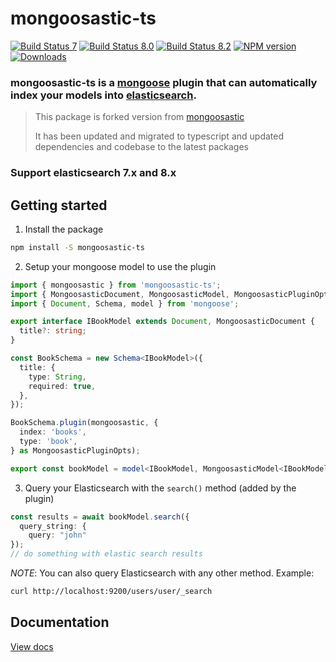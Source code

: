# mongoosastic-ts

[![Build Status 7](https://github.com/meabed/mongoosastic-ts/actions/workflows/ci-7.yml/badge.svg)](https://github.com/meabed/mongoosastic-ts/actions/workflows/ci-7.yml)
[![Build Status 8.0](https://github.com/meabed/mongoosastic-ts/actions/workflows/ci-8-0.yml/badge.svg)](https://github.com/meabed/mongoosastic-ts/actions/workflows/ci-8-0.yml)
[![Build Status 8.2](https://github.com/meabed/mongoosastic-ts/actions/workflows/ci-8-2.yml/badge.svg)](https://github.com/meabed/mongoosastic-ts/actions/workflows/ci-8-2.yml)
[![NPM version](https://img.shields.io/npm/v/mongoosastic-ts.svg)](https://www.npmjs.com/package/mongoosastic-ts)
[![Downloads](https://img.shields.io/npm/dm/mongoosastic-ts.svg)](https://www.npmjs.com/package/mongoosastic-ts)

### mongoosastic-ts is a [mongoose](http://mongoosejs.com/) plugin that can automatically index your models into [elasticsearch](https://www.elastic.co/).

> This package is forked version from [mongoosastic](https://github.com/mongoosastic/mongoosastic)
>
> It has been updated and migrated to typescript and updated dependencies and codebase to the latest packages

### Support elasticsearch 7.x and 8.x

## Getting started

1. Install the package

```bash
npm install -S mongoosastic-ts
```

2. Setup your mongoose model to use the plugin

```typescript
import { mongoosastic } from 'mongoosastic-ts';
import { MongoosasticDocument, MongoosasticModel, MongoosasticPluginOpts } from 'mongoosastic-ts/dist/types';
import { Document, Schema, model } from 'mongoose';

export interface IBookModel extends Document, MongoosasticDocument {
  title?: string;
}

const BookSchema = new Schema<IBookModel>({
  title: {
    type: String,
    required: true,
  },
});

BookSchema.plugin(mongoosastic, {
  index: 'books',
  type: 'book',
} as MongoosasticPluginOpts);

export const bookModel = model<IBookModel, MongoosasticModel<IBookModel>>('Book', BookSchema);
```

3. Query your Elasticsearch with the `search()` method (added by the plugin)

```typescript
const results = await bookModel.search({
  query_string: {
    query: "john"
});
// do something with elastic search results
```

_NOTE_: You can also query Elasticsearch with any other method. Example:

```bash
curl http://localhost:9200/users/user/_search
```

## Documentation

[View docs](docs/README.md)

